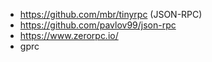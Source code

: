 - https://github.com/mbr/tinyrpc (JSON-RPC)
- https://github.com/pavlov99/json-rpc
- https://www.zerorpc.io/
- gprc
